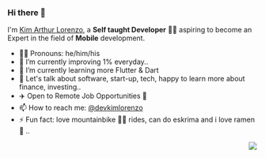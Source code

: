 ### Hi there 👋

I'm [Kim Arthur Lorenzo](https://twitter.com/devkimlorenzo), a **Self taught Developer** :man_technologist: aspiring to become an Expert in the field of **Mobile** development.

- :man_technologist: Pronouns: he/him/his 
- :rocket: I’m currently improving 1% everyday.. 
- 🌱 I’m currently learning more Flutter & Dart
- 💬 Let's talk about software, start-up, tech, happy to learn more about finance, investing..
- ✈️ Open to Remote Job Opportunities 🍻
- 📫 How to reach me: [@devkimlorenzo](https://twitter.com/devkimlorenzo)
- ⚡ Fun fact: love mountainbike :biking_man: rides, can do eskrima and i love ramen :ramen: ..

<img src="https://komarev.com/ghpvc/?username=artdev-hashf&color=blue&style=flat-square&label=visitors" align="right" />

<!--
**artdev-hash/artdev-hash** is a ✨ _special_ ✨ repository because its `README.md` (this file) appears on your GitHub profile.

Here are some ideas to get you started:

- 👯 I’m looking to collaborate on ...
- 🤔 I’m looking for help with ...
- 💬 Ask me about ...

-->
